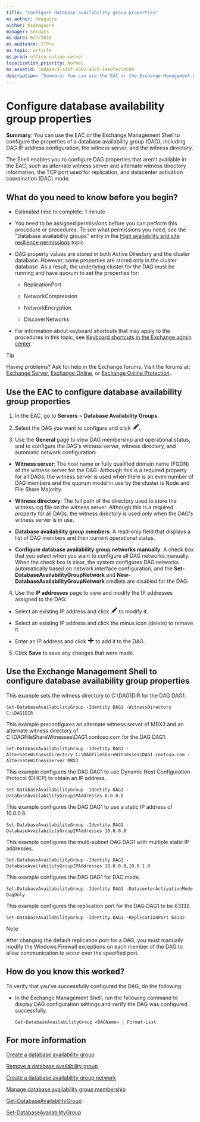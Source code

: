 ```yaml
---
title: "Configure database availability group properties"
ms.author: dmaguire
author: msdmaguire
manager: serdars
ms.date: 6/7/2018
ms.audience: ITPro
ms.topic: article
ms.prod: office-online-server
localization_priority: Normal
ms.assetid: 50daeac5-a16f-4362-a325-19e0fe25d59d
description: "Summary: You can use the EAC or the Exchange Management Shell to configure the properties of a database availability group (DAG), including DAG IP address configuration, the witness server, and the witness directory."
---
```


# Configure database availability group properties

 **Summary**: You can use the EAC or the Exchange Management Shell to configure the properties of a database availability group (DAG), including DAG IP address configuration, the witness server, and the witness directory.
  
The Shell enables you to configure DAG properties that aren't available in the EAC, such as alternate witness server and alternate witness directory information, the TCP port used for replication, and datacenter activation coordination (DAC) mode.
  
## What do you need to know before you begin?

- Estimated time to complete: 1 minute
    
- You need to be assigned permissions before you can perform this procedure or procedures. To see what permissions you need, see the "Database availability groups" entry in the [High availability and site resilience permissions](../../permissions/feature-permissions/ha-permissions.md) topic. 
    
- DAG property values are stored in both Active Directory and the cluster database. However, some properties are stored only in the cluster database. As a result, the underlying cluster for the DAG must be running and have quorum to set the properties for:
    
  - ReplicationPort
    
  - NetworkCompression
    
  - NetworkEncryption
    
  - DiscoverNetworks
    
- For information about keyboard shortcuts that may apply to the procedures in this topic, see [Keyboard shortcuts in the Exchange admin center](../../about-documentation/eac-keyboard-shortcuts.md).
    
> [!TIP]
> Having problems? Ask for help in the Exchange forums. Visit the forums at: [Exchange Server](https://go.microsoft.com/fwlink/p/?linkId=60612), [Exchange Online](https://go.microsoft.com/fwlink/p/?linkId=267542), or [Exchange Online Protection](https://go.microsoft.com/fwlink/p/?linkId=285351).. 
  
## Use the EAC to configure database availability group properties
<a name="UseEMC"> </a>

1. In the EAC, go to **Servers** \> **Database Availability Groups**.
    
2. Select the DAG you want to configure and click ![Edit icon](../../media/ITPro_EAC_EditIcon.png).
    
3. Use the **General** page to view DAG membership and operational status, and to configure the DAG's witness server, witness directory, and automatic network configuration: 
    
  - **Witness server**: The host name or fully qualified domain name (FQDN) of the witness server for the DAG. Although this is a required property for all DAGs, the witness server is used when there is an even number of DAG members and the quorum model in use by the cluster is Node and File Share Majority.
    
  - **Witness directory**: The full path of the directory used to store the witness.log file on the witness server. Although this is a required property for all DAGs, the witness directory is used only when the DAG's witness server is in use.
    
  - **Database availability group members**: A read-only field that displays a list of DAG members and their current operational status.
    
  - **Configure database availability group networks manually**: A check box that you select when you want to configure all DAG networks manually. When the check box is clear, the system configures DAG networks automatically based on network interface configuration, and the **Set-DatabaseAvailabilityGroupNetwork** and **New-DatabaseAvailabilityGroupNetwork** cmdlets are disabled for the DAG. 
    
4. Use the **IP addresses** page to view and modify the IP addresses assigned to the DAG: 
    
  - Select an existing IP address and click ![Edit icon](../../media/ITPro_EAC_EditIcon.png) to modify it. 
    
  - Select an existing IP address and click the minus icon (delete) to remove it.
    
  - Enter an IP address and click ![Add icon](../../media/ITPro_EAC_AddIcon.png) to add it to the DAG. 
    
5. Click **Save** to save any changes that were made. 
    
## Use the Exchange Management Shell to configure database availability group properties
<a name="UseShell"> </a>

This example sets the witness directory to C:\DAG1DIR for the DAG DAG1.
  
```
Set-DatabaseAvailabilityGroup -Identity DAG1 -WitnessDirectory C:\DAG1DIR
```

This example preconfigures an alternate witness server of MBX3 and an alternate witness directory of C:\DAGFileShareWitnesses\DAG1.contoso.com for the DAG DAG1.
  
```
Set-DatabaseAvailabilityGroup -Identity DAG1 -AlternateWitnessDirectory C:\DAGFileShareWitnesses\DAG1.contoso.com -AlternateWitnessServer MBX3
```

This example configures the DAG DAG1 to use Dynamic Host Configuration Protocol (DHCP) to obtain an IP address.
  
```
Set-DatabaseAvailabilityGroup -Identity DAG1 -DatabaseAvailabilityGroupIPAddresses 0.0.0.0
```

This example configures the DAG DAG1 to use a static IP address of 10.0.0.8.
  
```
Set-DatabaseAvailabilityGroup -Identity DAG1 -DatabaseAvailabilityGroupIPAddresses 10.0.0.8
```

This example configures the multi-subnet DAG DAG1 with multiple static IP addresses.
  
```
Set-DatabaseAvailabilityGroup -Identity DAG1 -DatabaseAvailabilityGroupIPAddresses 10.0.0.8,10.0.1.8
```

This example configures the DAG DAG1 for DAC mode.
  
```
Set-DatabaseAvailabilityGroup -Identity DAG1 -DatacenterActivationMode DagOnly
```

This example configures the replication port for the DAG DAG1 to be 63132.
  
```
Set-DatabaseAvailabilityGroup -Identity DAG1 -ReplicationPort 63132
```

> [!NOTE]
> After changing the default replication port for a DAG, you must manually modify the Windows Firewall exceptions on each member of the DAG to allow communication to occur over the specified port. 
  
## How do you know this worked?
<a name="UseShell"> </a>

To verify that you've successfully configured the DAG, do the following:
  
- In the Exchange Management Shell, run the following command to display DAG configuration settings and verify the DAG was configured successfully.
    
  ```
  Get-DatabaseAvailabilityGroup <DAGName> | Format-List
  ```

## For more information
<a name="UseShell"> </a>

[Create a database availability group](create-dags.md)
  
[Remove a database availability group](remove-dags.md)
  
[Create a database availability group network](create-dag-networks.md)
  
[Manage database availability group membership](dag-memberships.md)
  
[Get-DatabaseAvailabilityGroup](http://technet.microsoft.com/library/ea64d731-55ae-4a39-9eec-a72aa36d6dad.aspx)
  
[Set-DatabaseAvailabilityGroup](http://technet.microsoft.com/library/4353c3ab-75b7-485e-89ae-d4b09b44b646.aspx)
  

